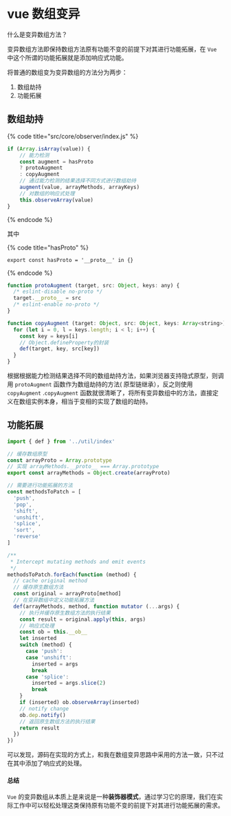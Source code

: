 # vue 数组变异

什么是变异数组方法？

变异数组方法即保持数组方法原有功能不变的前提下对其进行功能拓展，在 `Vue` 中这个所谓的功能拓展就是添加响应式功能。

将普通的数组变为变异数组的方法分为两步：

1. 数组劫持
2. 功能拓展

## 数组劫持

{% code title="src/core/observer/index.js" %}
```javascript
if (Array.isArray(value)) {
    // 能力检测
    const augment = hasProto
    ? protoAugment
    : copyAugment
    // 通过能力检测的结果选择不同方式进行数组劫持
    augment(value, arrayMethods, arrayKeys)
    // 对数组的响应式处理
    this.observeArray(value)
}
```
{% endcode %}

其中

{% code title="hasProto" %}
```
export const hasProto = '__proto__' in {}
```
{% endcode %}

```javascript
function protoAugment (target, src: Object, keys: any) {
  /* eslint-disable no-proto */
  target.__proto__ = src
  /* eslint-enable no-proto */
}

function copyAugment (target: Object, src: Object, keys: Array<string>) {
  for (let i = 0, l = keys.length; i < l; i++) {
    const key = keys[i]
    // Object.defineProperty的封装
    def(target, key, src[key])
  }
}
```

根据根据能力检测结果选择不同的数组劫持方法，如果浏览器支持隐式原型，则调用 `protoAugment` 函数作为数组劫持的方法( 原型链继承），反之则使用 `copyAugment` .`copyAugment` 函数就很清晰了，将所有变异数组中的方法，直接定义在数组实例本身，相当于变相的实现了数组的劫持。

## 功能拓展

```javascript
import { def } from '../util/index'

// 缓存数组原型
const arrayProto = Array.prototype
// 实现 arrayMethods.__proto__ === Array.prototype
export const arrayMethods = Object.create(arrayProto)

// 需要进行功能拓展的方法
const methodsToPatch = [
  'push',
  'pop',
  'shift',
  'unshift',
  'splice',
  'sort',
  'reverse'
]

/**
 * Intercept mutating methods and emit events
 */
methodsToPatch.forEach(function (method) {
  // cache original method
  // 缓存原生数组方法
  const original = arrayProto[method]
  // 在变异数组中定义功能拓展方法
  def(arrayMethods, method, function mutator (...args) {
    // 执行并缓存原生数组方法的执行结果
    const result = original.apply(this, args)
    // 响应式处理
    const ob = this.__ob__
    let inserted
    switch (method) {
      case 'push':
      case 'unshift':
        inserted = args
        break
      case 'splice':
        inserted = args.slice(2)
        break
    }
    if (inserted) ob.observeArray(inserted)
    // notify change
    ob.dep.notify()
    // 返回原生数组方法的执行结果
    return result
  })
})
```

可以发现，源码在实现的方式上，和我在数组变异思路中采用的方法一致，只不过在其中添加了响应式的处理。

#### 总结

`Vue` 的变异数组从本质上是来说是一种**装饰器模式**，通过学习它的原理，我们在实际工作中可以轻松处理这类保持原有功能不变的前提下对其进行功能拓展的需求。
